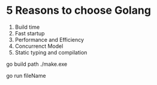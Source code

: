 # 5 Reasons to choose Golang
1. Build time
2. Fast startup
3. Performance and Efficiency
4. Concurrenct Model
5. Static typing and compilation



go build path
./make.exe

go run fileName

